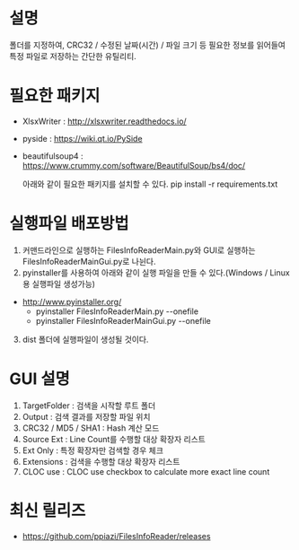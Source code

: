 # 설명
폴더를 지정하여, CRC32 / 수정된 날짜(시간) / 파일 크기 등 필요한 정보를 읽어들여 특정 파일로 저장하는 간단한 유틸리티.

# 필요한 패키지
 - XlsxWriter : http://xlsxwriter.readthedocs.io/
 - pyside : https://wiki.qt.io/PySide
 - beautifulsoup4 : https://www.crummy.com/software/BeautifulSoup/bs4/doc/

   아래와 같이 필요한 패키지를 설치할 수 있다.
   pip install -r requirements.txt 


# 실행파일 배포방법
1. 커맨드라인으로 실행하는 FilesInfoReaderMain.py와 GUI로 실행하는 FilesInfoReaderMainGui.py로 나뉜다.
2. pyinstaller를 사용하여 아래와 같이 실행 파일을 만들 수 있다.(Windows / Linux 용 실행파일 생성가능)
  - http://www.pyinstaller.org/
    * pyinstaller FilesInfoReaderMain.py --onefile
    * pyinstaller FilesInfoReaderMainGui.py --onefile
3. dist 폴더에 실행파일이 생성될 것이다.

# GUI 설명
1. TargetFolder : 검색을 시작할 루트 폴더
2. Output : 검색 결과를 저장할 파일 위치
3. CRC32 / MD5 / SHA1 : Hash 계산 모드
4. Source Ext : Line Count를 수행할 대상 확장자 리스트
5. Ext Only : 특정 확장자만 검색할 경우 체크
6. Extensions : 검색을 수행할 대상 확장자 리스트
7. CLOC use : CLOC use checkbox to calculate more exact line count

# 최신 릴리즈
 - https://github.com/ppiazi/FilesInfoReader/releases
